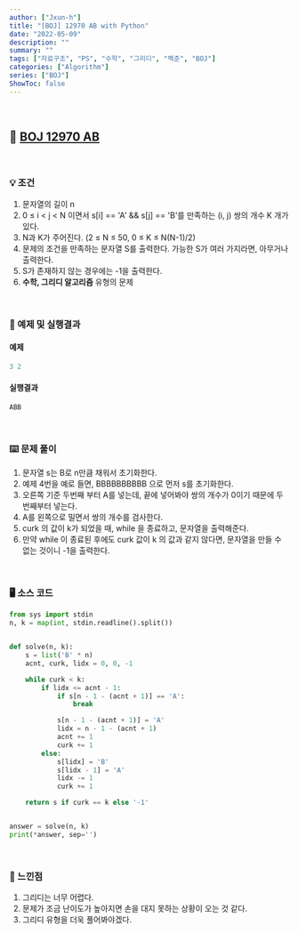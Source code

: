 ```yaml
---
author: ["Jxun-h"]
title: "[BOJ] 12970 AB with Python"
date: "2022-05-09"
description: ""
summary: ""
tags: ["자료구조", "PS", "수학", "그리디", "백준", "BOJ"]
categories: ["Algorithm"]
series: ["BOJ"]
ShowToc: false
---
```


<br>

## 📌 <a href="https://www.acmicpc.net/problem/12970" target="_blank">BOJ 12970 AB</a>

<br>

### 💡 조건

1.  문자열의 길이 n
2.  0 ≤ i < j < N 이면서 s[i] == 'A' && s[j] == 'B'를 만족하는 (i, j) 쌍의 개수 K 개가 있다.
3.  N과 K가 주어진다. (2 ≤ N ≤ 50, 0 ≤ K ≤ N(N-1)/2)
4.  문제의 조건을 만족하는 문자열 S를 출력한다. 가능한 S가 여러 가지라면, 아무거나 출력한다.
5.  S가 존재하지 않는 경우에는 -1을 출력한다.
6.  **수학, 그리디 알고리즘** 유형의 문제

<br>

### 🔖 예제 및 실행결과

#### 예제

```py
3 2
```

#### 실행결과

```py
ABB
```

<br>

### ⌨️ 문제 풀이

1.  문자열 s는 B로 n만큼 채워서 초기화한다.
2.  예제 4번을 예로 들면, BBBBBBBBBB 으로 먼저 s를 초기화한다.
3.  오른쪽 기준 두번째 부터 A를 넣는데, 끝에 넣어봐야 쌍의 개수가 0이기 때문에 두번째부터 넣는다.
4.  A를 왼쪽으로 밀면서 쌍의 개수를 검사한다.
5.  curk 의 값이 k가 되었을 때, while 을 종료하고, 문자열을 출력해준다.
6.  만약 while 이 종료된 후에도 curk 값이 k 의 값과 같지 않다면, 문자열을 만들 수 없는 것이니 -1을 출력한다.

<br>

### 🖥 소스 코드

```py
from sys import stdin
n, k = map(int, stdin.readline().split())


def solve(n, k):
    s = list('B' * n)
    acnt, curk, lidx = 0, 0, -1

    while curk < k:
        if lidx <= acnt - 1:
            if s[n - 1 - (acnt + 1)] == 'A':
                break

            s[n - 1 - (acnt + 1)] = 'A'
            lidx = n - 1 - (acnt + 1)
            acnt += 1
            curk += 1
        else:
            s[lidx] = 'B'
            s[lidx - 1] = 'A'
            lidx -= 1
            curk += 1

    return s if curk == k else '-1'


answer = solve(n, k)
print(*answer, sep='')
```

<br>

### 💾 느낀점

1.  그리디는 너무 어렵다.
2.  문제가 조금 난이도가 높아지면 손을 대지 못하는 상황이 오는 것 같다.
3.  그리디 유형을 더욱 풀어봐야겠다.